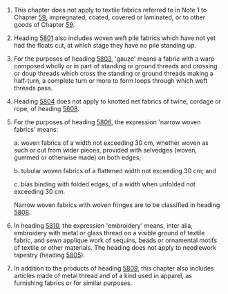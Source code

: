 1. This chapter does not apply to textile fabrics referred to in Note 1 to Chapter [59](/chapters/59), impregnated, coated, covered or laminated, or to other goods of Chapter [59](/chapters/59).

2. Heading [5801](/headings/5801) also includes woven weft pile fabrics which have not yet had the floats cut, at which stage they have no pile standing up.

3. For the purposes of heading [5803](/headings/5803), 'gauze' means a fabric with a warp composed wholly or in part of standing or ground threads and crossing or doup threads which cross the standing or ground threads making a half-turn, a complete turn or more to form loops through which weft threads pass.

4. Heading [5804](/headings/5804) does not apply to knotted net fabrics of twine, cordage or rope, of heading [5608](/headings/5608).

5. For the purposes of heading [5806](/headings/5806), the expression 'narrow woven fabrics' means:

    a. woven fabrics of a width not exceeding 30 cm, whether woven as such or cut from wider pieces, provided with selvedges (woven, gummed or otherwise made) on both edges;

    b. tubular woven fabrics of a flattened width not exceeding 30 cm; and

    c. bias binding with folded edges, of a width when unfolded not exceeding 30 cm.

    Narrow woven fabrics with woven fringes are to be classified in heading [5808](/headings/5808).

6. In heading [5810](/headings/5810), the expression 'embroidery' means, inter alia, embroidery with metal or glass thread on a visible ground of textile fabric, and sewn applique work of sequins, beads or ornamental motifs of textile or other materials. The heading does not apply to needlework tapestry (heading [5805](/headings/5805)).

7. In addition to the products of heading [5809](/headings/5809), this chapter also includes articles made of metal thread and of a kind used in apparel, as furnishing fabrics or for similar purposes.
